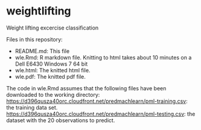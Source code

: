 # weightlifting
Weight lifting excercise classification

Files in this repository:
- README.md: This file
- wle.Rmd: R markdown file. Knitting to html takes about 10 minutes on a Dell E6430 Windows 7 64 bit
- wle.html: The knitted html file.
- wle.pdf: The knitted pdf file.

The code in wle.Rmd assumes that the following files have been downloaded to the working directory:
https://d396qusza40orc.cloudfront.net/predmachlearn/pml-training.csv: the training data set.
https://d396qusza40orc.cloudfront.net/predmachlearn/pml-testing.csv: the dataset with the 20 observations to predict.

